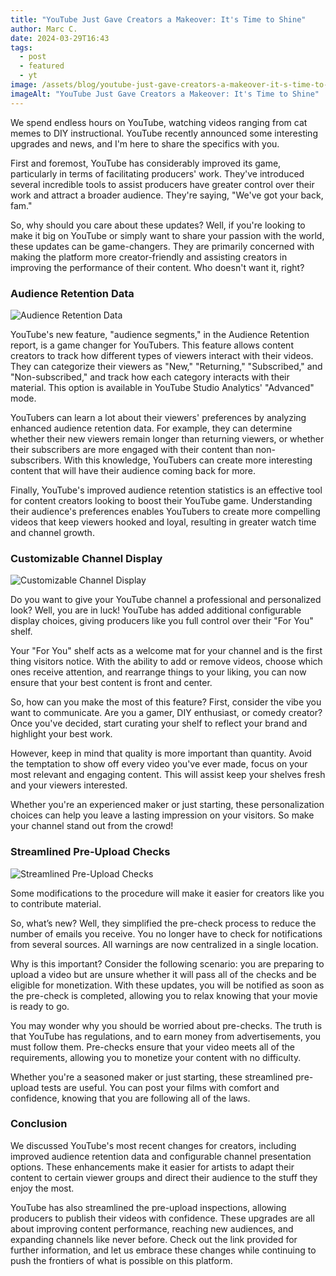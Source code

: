 ```yaml
---
title: "YouTube Just Gave Creators a Makeover: It's Time to Shine"
author: Marc C.
date: 2024-03-29T16:43
tags:
  - post
  - featured
  - yt
image: /assets/blog/youtube-just-gave-creators-a-makeover-it-s-time-to-shine.png
imageAlt: "YouTube Just Gave Creators a Makeover: It's Time to Shine"
---
```

We spend endless hours on YouTube, watching videos ranging from cat memes to DIY instructional. YouTube recently announced some interesting upgrades and news, and I'm here to share the specifics with you.

First and foremost, YouTube has considerably improved its game, particularly in terms of facilitating producers' work. They've introduced several incredible tools to assist producers have greater control over their work and attract a broader audience. They're saying, "We've got your back, fam."

So, why should you care about these updates? Well, if you're looking to make it big on YouTube or simply want to share your passion with the world, these updates can be game-changers. They are primarily concerned with making the platform more creator-friendly and assisting creators in improving the performance of their content. Who doesn't want it, right?

### Audience Retention Data

![Audience Retention Data](/assets/blog/audience-retention-data.png)

YouTube's new feature, "audience segments," in the Audience Retention report, is a game changer for YouTubers. This feature allows content creators to track how different types of viewers interact with their videos. They can categorize their viewers as "New," "Returning," "Subscribed," and "Non-subscribed," and track how each category interacts with their material. This option is available in YouTube Studio Analytics' "Advanced" mode.

YouTubers can learn a lot about their viewers' preferences by analyzing enhanced audience retention data. For example, they can determine whether their new viewers remain longer than returning viewers, or whether their subscribers are more engaged with their content than non-subscribers. With this knowledge, YouTubers can create more interesting content that will have their audience coming back for more.

Finally, YouTube's improved audience retention statistics is an effective tool for content creators looking to boost their YouTube game. Understanding their audience's preferences enables YouTubers to create more compelling videos that keep viewers hooked and loyal, resulting in greater watch time and channel growth.

### Customizable Channel Display

![Customizable Channel Display](/assets/blog/customizable-channel-display.png)

Do you want to give your YouTube channel a professional and personalized look? Well, you are in luck! YouTube has added additional configurable display choices, giving producers like you full control over their "For You" shelf. 

Your "For You" shelf acts as a welcome mat for your channel and is the first thing visitors notice. With the ability to add or remove videos, choose which ones receive attention, and rearrange things to your liking, you can now ensure that your best content is front and center. 

So, how can you make the most of this feature? First, consider the vibe you want to communicate. Are you a gamer, DIY enthusiast, or comedy creator? Once you've decided, start curating your shelf to reflect your brand and highlight your best work.

However, keep in mind that quality is more important than quantity. Avoid the temptation to show off every video you've ever made, focus on your most relevant and engaging content. This will assist keep your shelves fresh and your viewers interested.

Whether you're an experienced maker or just starting, these personalization choices can help you leave a lasting impression on your visitors. So make your channel stand out from the crowd!

### Streamlined Pre-Upload Checks

![Streamlined Pre-Upload Checks](/assets/blog/streamlined-pre-upload-checks.png)

Some modifications to the procedure will make it easier for creators like you to contribute material. 

So, what’s new? Well, they simplified the pre-check process to reduce the number of emails you receive. You no longer have to check for notifications from several sources. All warnings are now centralized in a single location.

Why is this important? Consider the following scenario: you are preparing to upload a video but are unsure whether it will pass all of the checks and be eligible for monetization. With these updates, you will be notified as soon as the pre-check is completed, allowing you to relax knowing that your movie is ready to go.

You may wonder why you should be worried about pre-checks. The truth is that YouTube has regulations, and to earn money from advertisements, you must follow them. Pre-checks ensure that your video meets all of the requirements, allowing you to monetize your content with no difficulty.

Whether you're a seasoned maker or just starting, these streamlined pre-upload tests are useful. You can post your films with comfort and confidence, knowing that you are following all of the laws.

### Conclusion

We discussed YouTube's most recent changes for creators, including improved audience retention data and configurable channel presentation options. These enhancements make it easier for artists to adapt their content to certain viewer groups and direct their audience to the stuff they enjoy the most.

YouTube has also streamlined the pre-upload inspections, allowing producers to publish their videos with confidence. These upgrades are all about improving content performance, reaching new audiences, and expanding channels like never before. Check out the link provided for further information, and let us embrace these changes while continuing to push the frontiers of what is possible on this platform.
